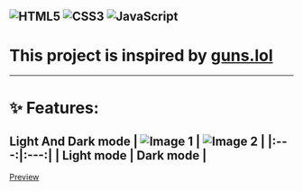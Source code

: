 
![HTML5](https://img.shields.io/badge/html5-%23E34F26.svg?style=for-the-badge&logo=html5&logoColor=white)
![CSS3](https://img.shields.io/badge/css3-%231572B6.svg?style=for-the-badge&logo=css3&logoColor=white)
![JavaScript](https://img.shields.io/badge/javascript-%23323330.svg?style=for-the-badge&logo=javascript&logoColor=%23F7DF1E)
-----
# This project is  inspired by [guns.lol](https://guns.lol)
-----
# ✨ Features:
Light And Dark mode
| ![Image 1](https://i.imgur.com/lPPgJL8.png) | ![Image 2](https://i.imgur.com/uUJdfK6.png) |
|:---:|:---:|
| Light mode | Dark mode |
-----
[Preview](https://glockfatherdraco.github.io/gfd/)
